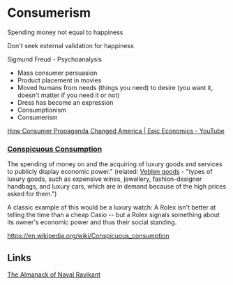 # Consumerism

Spending money not equal to happiness

Don't seek external validation for happiness

Sigmund Freud - Psychoanalysis

- Mass consumer persuasion
- Product placement in movies
- Moved humans from needs (things you need) to desire (you want it, doesn't matter if you need it or not)
- Dress has become an expression
- Consumptionism
- Consumerism

[How Consumer Propaganda Changed America | Epic Economics - YouTube](https://www.youtube.com/watch?v=NkCRsatApVA)

### [Conspicuous Consumption](https://en.wikipedia.org/wiki/Conspicuous_consumption)

The spending of money on and the acquiring of luxury goods and services to publicly display economic power." (related: [Veblen goods](https://en.wikipedia.org/wiki/Veblen_good) - "types of luxury goods, such as expensive wines, jewellery, fashion-designer handbags, and luxury cars, which are in demand because of the high prices asked for them.")

A classic example of this would be a luxury watch: A Rolex isn't better at telling the time than a cheap Casio -- but a Rolex signals something about its owner's economic power and thus their social standing.

https://en.wikipedia.org/wiki/Conspicuous_consumption

## Links

[The Almanack of Naval Ravikant](book-summaries/the-almanack-of-naval-ravikant.md)
